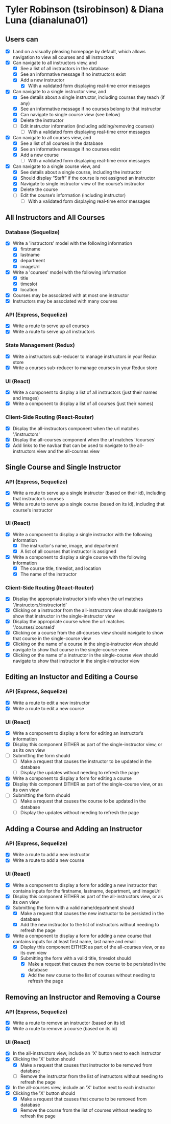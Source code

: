 # Tyler Robinson (tsirobinson) & Diana Luna (dianaluna01)
## Users can
- [X] Land on a visually pleasing homepage by default, which allows navigation to view all courses and all instructors
- [X] Can navigate to all instructors view, and
    - [X] See a list of all instructors in the database
    - [X] See an informative message if no instructors exist
    - [X] Add a new instructor
        - [X] With a validated form displaying real-time error messages
- [X] Can navigate to a single instructor view, and
    - [X] See details about a single instructor, including courses they teach (if any) 
    - [X] See an informative message if no courses belong to that instructor
    - [X] Can navigate to single course view (see below)
    - [X] Delete the instructor 
    - [ ] Edit instructor information (including adding/removing courses)
        - [ ] With a validated form displaying real-time error messages
- [X] Can navigate to all courses view, and
    - [X] See a list of all courses in the database
    - [X] See an informative message if no courses exist
    - [X] Add a new course
        - [ ] With a validated form displaying real-time error messages
- [X] Can navigate to a single course view, and
    - [X] See details about a single course, including the instructor
    - [X] Should display “Staff” if the course is not assigned an instructor
    - [X] Navigate to single instructor view of the course’s instructor
    - [X] Delete the course
    - [ ] Edit the course’s information (including instructor)
        - [ ] With a validated form displaying real-time error messages

## All Instructors and All Courses
### Database (Sequelize)
- [X] Write a 'instructors' model with the following information
    - [X] firstname
    - [X] lastname
    - [X] department
    - [X] imageUrl
- [X] Write a 'courses' model with the following information
    - [X] title
    - [X] timeslot
    - [X] location
- [X] Courses may be associated with at most one instructor
- [X] Instructors may be associated with many courses
### API (Express, Sequelize)
- [X] Write a route to serve up all courses
- [X] Write a route to serve up all instructors
### State Management (Redux)
- [X] Write a instructors sub-reducer to manage instructors in your Redux store
- [X] Write a courses sub-reducer to manage courses in your Redux store
### UI (React)
- [X] Write a component to display a list of all instructors (just their names and images)
- [X] Write a component to display a list of all courses (just their names)
### Client-Side Routing (React-Router)
- [X] Display the all-instructors component when the url matches '/instructors'
- [X] Display the all-courses component when the url matches '/courses'
- [X] Add links to the navbar that can be used to navigate to the all-instructors view and the all-courses view

## Single Course and Single Instructor
### API (Express, Sequelize)
- [X] Write a route to serve up a single instructor (based on their id), including that instructor’s courses
- [X] Write a route to serve up a single course (based on its id), including that course's instructor
### UI (React)
- [X] Write a component to display a single instructor with the following information
    - [X] The instructor's name, image, and department
    - [X] A list of all courses that instructor is assigned
- [X] Write a component to display a single course with the following information
    - [X] The course title, timeslot, and location
    - [X] The name of the instructor 
### Client-Side Routing (React-Router)
- [X] Display the appropriate instructor's info when the url matches '/instructors/:instructorId'
- [X] Clicking on a instructor from the all-instructors view should navigate to show that instructor in the single-instructor view
- [X] Display the appropriate course when the url matches '/courses/:courseId'
- [X] Clicking on a course from the all-courses view should navigate to show that course in the single-course view
- [X] Clicking on the name of a course in the single-instructor view should navigate to show that course in the single-course view
- [X] Clicking on the name of a instructor in the single-course view should navigate to show that instructor in the single-instructor view

## Editing an Instuctor and Editing a Course
### API (Express, Sequelize)
- [X] Write a route to edit a new instructor
- [X] Write a route to edit a new course
### UI (React)
- [X] Write a component to display a form for editing an instructor’s information
- [X] Display this component EITHER as part of the single-instructor view, or as its own view
- [ ] Submitting the form should
    - [ ] Make a request that causes the instructor to be updated in the database
    - [ ] Display the updates without needing to refresh the page
- [X] Write a component to display a form for editing a course
- [X] Display this component EITHER as part of the single-course view, or as its own view
- [ ] Submitting the form should
    - [ ] Make a request that causes the course to be updated in the database
    - [ ] Display the updates without needing to refresh the page

## Adding a Course and Adding an Instructor
### API (Express, Sequelize)
- [X] Write a route to add a new instructor
- [X] Write a route to add a new course
### UI (React)
- [X] Write a component to display a form for adding a new instructor that contains inputs for the firstname, lastname, department, and imageUrl
- [X] Display this component EITHER as part of the all-instructors view, or as its own view
- [X] Submitting the form with a valid name/department should
    - [X] Make a request that causes the new instructor to be persisted in the database
    - [X] Add the new instructor to the list of instructors without needing to refresh the page
- [X] Write a component to display a form for adding a new course that contains inputs for at least first name, last name and email
    - [X] Display this component EITHER as part of the all-courses view, or as its own view
    - [X] Submitting the form with a valid title, timeslot should
        - [X] Make a request that causes the new course to be persisted in the database
        - [X] Add the new course to the list of courses without needing to refresh the page

## Removing an Instructor and Removing a Course
### API (Express, Sequelize)
- [X] Write a route to remove an instructor (based on its id)
- [X] Write a route to remove a course (based on its id)
### UI (React)
- [X] In the all-instructors view, include an 'X' button next to each instructor
- [X] Clicking the 'X' button should
    - [X] Make a request that causes that instructor to be removed from database
    - [ ] Remove the instructor from the list of instructors without needing to refresh the page
- [X] In the all-courses view, include an 'X' button next to each instructor
- [X] Clicking the 'X' button should
    - [X] Make a request that causes that course to be removed from database
    - [X] Remove the course from the list of courses without needing to refresh the page
